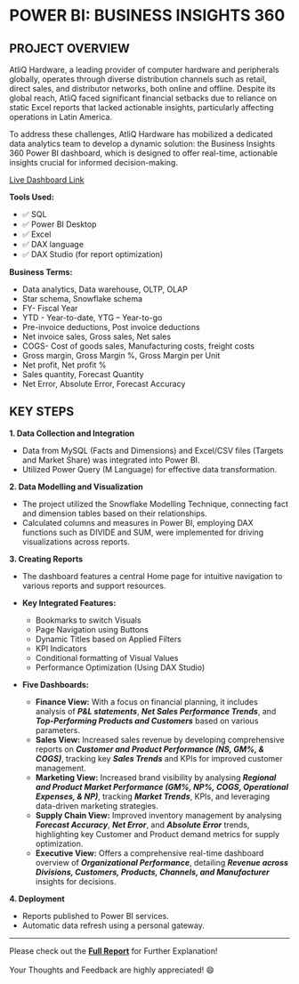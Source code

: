 # POWER BI: BUSINESS INSIGHTS 360

## PROJECT OVERVIEW

AtliQ Hardware, a leading provider of computer hardware and peripherals globally, operates through diverse distribution channels such as retail, direct sales, and distributor networks, both online and offline. Despite its global reach, AtliQ faced significant financial setbacks due to reliance on static Excel reports that lacked actionable insights, particularly affecting operations in Latin America.

To address these challenges, AtliQ Hardware has mobilized a dedicated data analytics team to develop a dynamic solution: the Business Insights 360 Power BI dashboard, which is designed to offer real-time, actionable insights crucial for informed decision-making.

[Live Dashboard Link](https://app.powerbi.com/view?r=eyJrIjoiNmJlMzJjMmItMGNlMC00ODgxLTgxYjAtMzU3OThhMjkwNmQ0IiwidCI6ImM2ZTU0OWIzLTVmNDUtNDAzMi1hYWU5LWQ0MjQ0ZGM1YjJjNCJ9) <br />


**Tools Used:**
- :white_check_mark:	SQL
- :white_check_mark:	Power BI Desktop
- :white_check_mark:	Excel
- :white_check_mark:	DAX language
- :white_check_mark:	DAX Studio (for report optimization)

**Business Terms:**
-	Data analytics, Data warehouse, OLTP, OLAP 
-	Star schema, Snowflake schema
-	FY- Fiscal Year
-	YTD - Year-to-date, YTG – Year-to-go
-	Pre-invoice deductions, Post invoice deductions
-	Net invoice sales, Gross sales, Net sales
-	COGS- Cost of goods sales, Manufacturing costs, freight costs
-	Gross margin, Gross Margin %, Gross Margin per Unit
-	Net profit, Net profit %
-	Sales quantity, Forecast Quantity
-	Net Error, Absolute Error, Forecast Accuracy

## KEY STEPS

**1. Data Collection and Integration**
- Data from MySQL (Facts and Dimensions) and Excel/CSV files (Targets and Market Share) was integrated into Power BI.
- Utilized Power Query (M Language) for effective data transformation.

**2. Data Modelling and Visualization**
- The project utilized the Snowflake Modelling Technique, connecting fact and dimension tables based on their relationships.
- Calculated columns and measures in Power BI, employing DAX functions such as DIVIDE and SUM, were implemented for driving visualizations across reports.

**3. Creating Reports**
- The dashboard features a central Home page for intuitive navigation to various reports and support resources.<br />

- **Key Integrated Features:**
  - Bookmarks to switch Visuals
  - Page Navigation using Buttons 
  -	Dynamic Titles based on Applied Filters 
  -	KPI Indicators
  -	Conditional formatting of Visual Values
  -	Performance Optimization (Using DAX Studio)

- **Five Dashboards:** 
  -	**Finance View:** With a focus on financial planning, it includes analysis of **_P&L statements_**, **_Net Sales Performance Trends_**, and **_Top-Performing Products and Customers_** based on various parameters.
  -	**Sales View:** Increased sales revenue by developing comprehensive reports on **_Customer and Product Performance (NS, GM%, & COGS)_**, tracking key **_Sales Trends_** and KPIs for improved customer management.
  -	**Marketing View:** Increased brand visibility by analysing **_Regional and Product Market Performance (GM%, NP%, COGS, Operational Expenses, & NP)_**, tracking **_Market Trends_**, KPIs, and leveraging data-driven marketing strategies.
  -	**Supply Chain View:** Improved inventory management by analysing **_Forecast Accuracy_**, **_Net Error_**, and **_Absolute Error_** trends, highlighting key Customer and Product demand metrics for supply optimization.
  -	**Executive View:** Offers a comprehensive real-time dashboard overview of **_Organizational Performance_**, detailing **_Revenue across Divisions, Customers, Products, Channels, and Manufacturer_** insights for decisions.

**4. Deployment**
-	Reports published to Power BI services. 
-	Automatic data refresh using a personal gateway.

---
Please check out the **[Full Report](https://github.com/HudaManiyar/POWER-BI-360/blob/main/Business_Insights_360.pdf)** for Further Explanation!<br />
\
Your Thoughts and Feedback are highly appreciated! :smile:<br />
